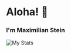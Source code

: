 # Aloha! 👋

### I'm Maximilian Stein

![My Stats](https://github-readme-stats.vercel.app/api?username=manaiakalani)
